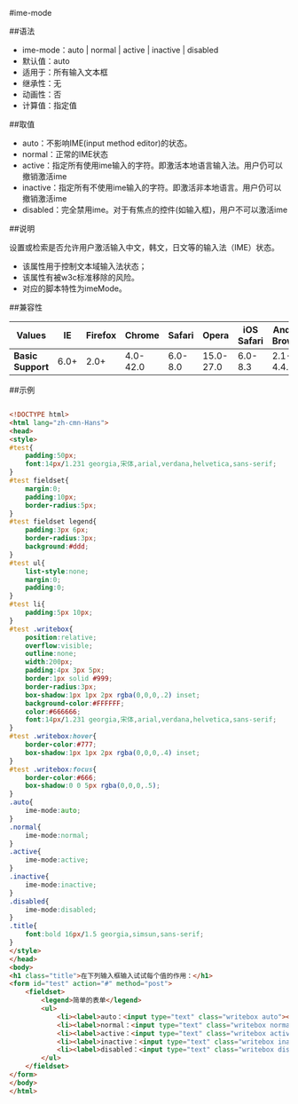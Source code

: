 #ime-mode

##语法

- ime-mode：auto | normal | active | inactive | disabled
- 默认值：auto
- 适用于：所有输入文本框
- 继承性：无
- 动画性：否
- 计算值：指定值


##取值

- auto：不影响IME(input method editor)的状态。
- normal：正常的IME状态
- active：指定所有使用ime输入的字符。即激活本地语言输入法。用户仍可以撤销激活ime
- inactive：指定所有不使用ime输入的字符。即激活非本地语言。用户仍可以撤销激活ime
- disabled：完全禁用ime。对于有焦点的控件(如输入框)，用户不可以激活ime


##说明

设置或检索是否允许用户激活输入中文，韩文，日文等的输入法（IME）状态。

- 该属性用于控制文本域输入法状态；
- 该属性有被w3c标准移除的风险。
- 对应的脚本特性为imeMode。


##兼容性


<table class="compatible">
<thead>
	<tr>
		<th>Values</th>
		<th>IE</th>
		<th>Firefox</th>
		<th>Chrome</th>
		<th>Safari</th>
		<th>Opera</th>
		<th>iOS Safari</th>
		<th>Android Browser</th>
		<th>Android Chrome</th>
	</tr>
</thead>
<tbody>
	<tr>
		<td><strong>Basic Support</strong></td>
		<td class="support">6.0+</td>
		<td class="support">2.0+</td>
		<td class="unsupport">4.0-42.0</td>
		<td class="unsupport">6.0-8.0</td>
		<td class="unsupport">15.0-27.0</td>
		<td class="unsupport">6.0-8.3</td>
		<td class="unsupport">2.1-4.4.4</td>
		<td class="unsupport">18.0-42.0</td>
	</tr>
</tbody>
</table>




##示例

```html

<!DOCTYPE html>
<html lang="zh-cmn-Hans">
<head>
<style>
#test{
	padding:50px;
	font:14px/1.231 georgia,宋体,arial,verdana,helvetica,sans-serif;
}
#test fieldset{
	margin:0;
	padding:10px;
	border-radius:5px;
}
#test fieldset legend{
	padding:3px 6px;
	border-radius:3px;
	background:#ddd;
}
#test ul{
	list-style:none;
	margin:0;
	padding:0;
}
#test li{
	padding:5px 10px;
}
#test .writebox{
	position:relative;
	overflow:visible;
	outline:none;
	width:200px;
	padding:4px 3px 5px;
	border:1px solid #999;
	border-radius:3px;
	box-shadow:1px 1px 2px rgba(0,0,0,.2) inset;
	background-color:#FFFFFF;
	color:#666666;
	font:14px/1.231 georgia,宋体,arial,verdana,helvetica,sans-serif;
}
#test .writebox:hover{
	border-color:#777;
	box-shadow:1px 1px 2px rgba(0,0,0,.4) inset;
}
#test .writebox:focus{
	border-color:#666;
	box-shadow:0 0 5px rgba(0,0,0,.5);
}
.auto{
	ime-mode:auto;
}
.normal{
	ime-mode:normal;
}
.active{
	ime-mode:active;
}
.inactive{
	ime-mode:inactive;
}
.disabled{
	ime-mode:disabled;
}
.title{
	font:bold 16px/1.5 georgia,simsun,sans-serif;
}
</style>
</head>
<body>
<h1 class="title">在下列输入框输入试试每个值的作用：</h1>
<form id="test" action="#" method="post">
	<fieldset>
		<legend>简单的表单</legend>
		<ul>
			<li><label>auto：<input type="text" class="writebox auto"></label></li>
			<li><label>normal：<input type="text" class="writebox normal"></label></li>
			<li><label>active：<input type="text" class="writebox active"></label></li>
			<li><label>inactive：<input type="text" class="writebox inactive"></label></li>
			<li><label>disabled：<input type="text" class="writebox disabled"></label></li>
		</ul>
	</fieldset>
</form>
</body>
</html>

```
